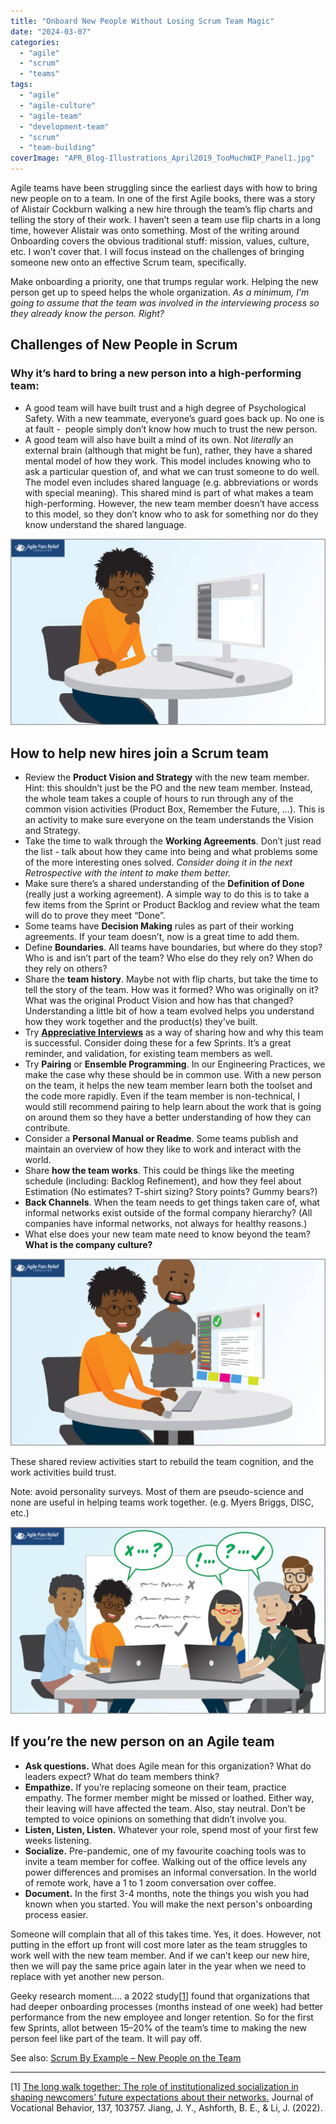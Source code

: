 ```yaml
---
title: "Onboard New People Without Losing Scrum Team Magic"
date: "2024-03-07"
categories: 
  - "agile"
  - "scrum"
  - "teams"
tags: 
  - "agile"
  - "agile-culture"
  - "agile-team"
  - "development-team"
  - "scrum"
  - "team-building"
coverImage: "APR_Blog-Illustrations_April2019_TooMuchWIP_Panel1.jpg"
---
```


Agile teams have been struggling since the earliest days with how to bring new people on to a team. In one of the first Agile books, there was a story of Alistair Cockburn walking a new hire through the team’s flip charts and telling the story of their work. I haven’t seen a team use flip charts in a long time, however Alistair was onto something. Most of the writing around Onboarding covers the obvious traditional stuff: mission, values, culture, etc. I won’t cover that. I will focus instead on the challenges of bringing someone new onto an effective Scrum team, specifically.

Make onboarding a priority, one that trumps regular work. Helping the new person get up to speed helps the whole organization. _As a minimum, I’m going to assume that the team was involved in the interviewing process so they already know the person. Right?_

## Challenges of New People in Scrum

### Why it’s hard to bring a new person into a high-performing team:

- A good team will have built trust and a high degree of Psychological Safety. With a new teammate, everyone’s guard goes back up. No one is at fault -  people simply don’t know how much to trust the new person.
- A good team will also have built a mind of its own. Not _literally_ an external brain (although that might be fun), rather, they have a shared mental model of how they work. This model includes knowing who to ask a particular question of, and what we can trust someone to do well. The model even includes shared language (e.g. abbreviations or words with special meaning). This shared mind is part of what makes a team high-performing. However, the new team member doesn’t have access to this model, so they don’t know who to ask for something nor do they know understand the shared language.

![Scrum by Example - image owned by Agile Pain Relief Consulting](images/APR_Blog-Illustrations_April2019_TooMuchWIP_Panel1-1024x607.jpg)

## How to help new hires join a Scrum team

- Review the **Product Vision and Strategy** with the new team member. Hint: this shouldn’t just be the PO and the new team member. Instead, the whole team takes a couple of hours to run through any of the common vision activities (Product Box, Remember the Future, …). This is an activity to make sure everyone on the team understands the Vision and Strategy.
- Take the time to walk through the **Working Agreements**. Don’t just read the list - talk about how they came into being and what problems some of the more interesting ones solved. _Consider doing it in the next Retrospective with the intent to make them better._
- Make sure there’s a shared understanding of the **Definition of Done** (really just a working agreement). A simple way to do this is to take a few items from the Sprint or Product Backlog and review what the team will do to prove they meet “Done”.
- Some teams have **Decision Making** rules as part of their working agreements. If your team doesn’t, now is a great time to add them.
- Define **Boundaries**. All teams have boundaries, but where do they stop? Who is and isn’t part of the team? Who else do they rely on? When do they rely on others?
- Share the **team history**. Maybe not with flip charts, but take the time to tell the story of the team. How was it formed? Who was originally on it? What was the original Product Vision and how has that changed? Understanding a little bit of how a team evolved helps you understand how they work together and the product(s) they’ve built.
- Try [**Appreciative Interviews**](https://www.liberatingstructures.com/5-appreciative-interviews-ai/) as a way of sharing how and why this team is successful. Consider doing these for a few Sprints. It’s a great reminder, and validation, for existing team members as well.
- Try **Pairing** or **Ensemble Programming**. In our Engineering Practices, we make the case why these should be in common use. With a new person on the team, it helps the new team member learn both the toolset and the code more rapidly. Even if the team member is non-technical, I would still recommend pairing to help learn about the work that is going on around them so they have a better understanding of how they can contribute.
- Consider a **Personal Manual or Readme**. Some teams publish and maintain an overview of how they like to work and interact with the world.
- Share **how the team works**. This could be things like the meeting schedule (including: Backlog Refinement), and how they feel about Estimation (No estimates? T-shirt sizing? Story points? Gummy bears?)
- **Back Channels**. When the team needs to get things taken care of, what informal networks exist outside of the formal company hierarchy? (All companies have informal networks, not always for healthy reasons.)
- What else does your new team mate need to know beyond the team? **What is the company culture?**

![Scrum by Example - image owned by Agile Pain Relief Consulting](images/APR_Blog-Illustrations_April2019_TooMuchWIP_Panel3-1024x607.jpg)

These shared review activities start to rebuild the team cognition, and the work activities build trust.

Note: avoid personality surveys. Most of them are pseudo-science and none are useful in helping teams work together. (e.g. Myers Briggs, DISC, etc.)

![Scrum By Example – image owned by Agile Pain Relief Consulting](images/APR_Blog-Illustrations_Aug2019_ScrumByExample_WorkingAgreements_v2-B-1024x607.jpg)

## If you’re the new person on an Agile team

- **Ask questions.** What does Agile mean for this organization? What do leaders expect? What do team members think?
- **Empathize.** If you’re replacing someone on their team, practice empathy. The former member might be missed or loathed. Either way, their leaving will have affected the team. Also, stay neutral. Don’t be tempted to voice opinions on something that didn’t involve you.
- **Listen, Listen, Listen.** Whatever your role, spend most of your first few weeks listening.
- **Socialize.** Pre-pandemic, one of my favourite coaching tools was to invite a team member for coffee. Walking out of the office levels any power differences and promises an informal conversation. In the world of remote work, have a 1 to 1 zoom conversation over coffee.
- **Document.** In the first 3-4 months, note the things you wish you had known when you started. You will make the next person's onboarding process easier.

Someone will complain that all of this takes time. Yes, it does. However, not putting in the effort up front will cost more later as the team struggles to work well with the new team member. And if we can’t keep our new hire, then we will pay the same price again later in the year when we need to replace with yet another new person.

Geeky research moment.... a 2022 study\[[1](#footnotes)\] found that organizations that had deeper onboarding processes (months instead of one week) had better performance from the new employee and longer retention. So for the first few Sprints, allot between 15–20% of the team’s time to making the new person feel like part of the team. It will pay off.

See also: [Scrum By Example – New People on the Team](/blog/scrummaster-tales-new-people-on-the-team.html)

* * *

\[1\] [The long walk together: The role of institutionalized socialization in shaping newcomers’ future expectations about their networks.](https://doi.org/10.1016/j.jvb.2022.103757) Journal of Vocational Behavior, 137, 103757. Jiang, J. Y., Ashforth, B. E., & Li, J. (2022).
